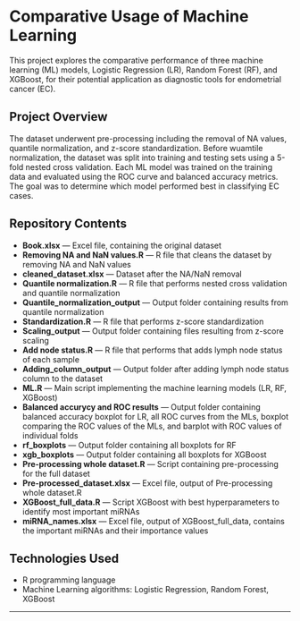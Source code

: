 # Comparative Usage of Machine Learning

This project explores the comparative performance of three machine learning (ML) models, Logistic Regression (LR), Random Forest (RF), and XGBoost, for their potential application as diagnostic tools for endometrial cancer (EC).

## Project Overview

The dataset underwent pre-processing including the removal of NA values, quantile normalization, and z-score standardization. Before wuamtile normalization, the dataset was split into training and testing sets using a 5-fold nested cross validation. Each ML model was trained on the training data and evaluated using the ROC curve and balanced accuracy metrics. The goal was to determine which model performed best in classifying EC cases.

## Repository Contents

- **Book.xlsx** — Excel file, containing the original dataset
- **Removing NA and NaN values.R** — R file that cleans the dataset by removing NA and NaN values
- **cleaned_dataset.xlsx** — Dataset after the NA/NaN removal
- **Quantile normalization.R** — R file that performs nested cross validation and quantile normalization
- **Quantile_normalization_output** — Output folder containing results from quantile normalization
- **Standardization.R** — R file that performs z-score standardization
- **Scaling_output** — Output folder containing files resulting from z-score scaling
- **Add node status.R** — R file that performs that adds lymph node status of each sample
- **Adding_column_output** — Output folder after adding lymph node status column to the dataset
- **ML.R** — Main script implementing the machine learning models (LR, RF, XGBoost)
- **Balanced accurycy and ROC results** — Output folder containing balanced accuracy boxplot for LR, all ROC curves from the MLs, boxplot comparing the ROC values of the MLs, and barplot with ROC values of individual folds
- **rf_boxplots** — Output folder containing all boxplots for RF
- **xgb_boxplots** — Output folder containing all boxplots for XGBoost
- **Pre-processing whole dataset.R** — Script containing pre-processing for the full dataset
- **Pre-processed_dataset.xlsx** — Excel file, output of Pre-processing whole dataset.R
- **XGBoost_full_data.R** — Script XGBoost with best hyperparameters to identify most important miRNAs
- **miRNA_names.xlsx** — Excel file, output of XGBoost_full_data, contains the important miRNAs and their importance values

## Technologies Used

- R programming language
- Machine Learning algorithms: Logistic Regression, Random Forest, XGBoost

---

